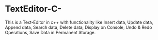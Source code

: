 # TextEditor-C-
This is a Text-Editor  in c++ with functionality like Insert data, Update data, Append data, Search data, Delete data, Display on Console,  Undo &amp; Redo Operations, Save Data in Permanent Storage.
